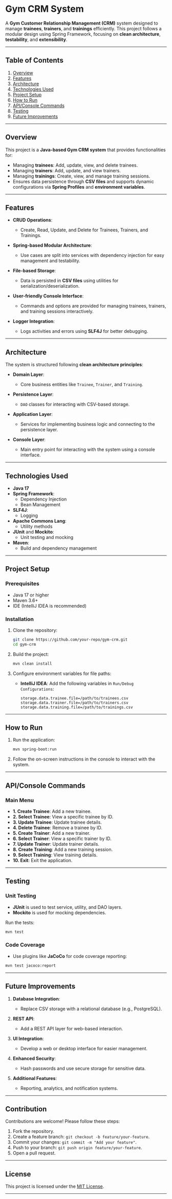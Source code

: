 # Gym CRM System

A **Gym Customer Relationship Management (CRM)** system designed to manage **trainees**, **trainers**, and **trainings** efficiently. This project follows a modular design using Spring Framework, focusing on **clean architecture**, **testability**, and **extensibility**.

---

## Table of Contents

1. [Overview](#overview)
2. [Features](#features)
3. [Architecture](#architecture)
4. [Technologies Used](#technologies-used)
5. [Project Setup](#project-setup)
6. [How to Run](#how-to-run)
7. [API/Console Commands](#api-console-commands)
8. [Testing](#testing)
9. [Future Improvements](#future-improvements)

---

## Overview

This project is a **Java-based Gym CRM system** that provides functionalities for:
- Managing **trainees**: Add, update, view, and delete trainees.
- Managing **trainers**: Add, update, and view trainers.
- Managing **trainings**: Create, view, and manage training sessions.
- Ensures data persistence through **CSV files** and supports dynamic configurations via **Spring Profiles** and **environment variables**.

---

## Features

- **CRUD Operations**:
  - Create, Read, Update, and Delete for Trainees, Trainers, and Trainings.
  
- **Spring-based Modular Architecture**:
  - Use cases are split into services with dependency injection for easy management and testability.

- **File-based Storage**:
  - Data is persisted in **CSV files** using utilities for serialization/deserialization.

- **User-friendly Console Interface**:
  - Commands and options are provided for managing trainees, trainers, and training sessions interactively.

- **Logger Integration**:
  - Logs activities and errors using **SLF4J** for better debugging.

---

## Architecture

The system is structured following **clean architecture principles**:

- **Domain Layer**:
  - Core business entities like `Trainee`, `Trainer`, and `Training`.

- **Persistence Layer**:
  - `DAO` classes for interacting with CSV-based storage.

- **Application Layer**:
  - Services for implementing business logic and connecting to the persistence layer.

- **Console Layer**:
  - Main entry point for interacting with the system using a console interface.

---

## Technologies Used

- **Java 17**
- **Spring Framework**:
  - Dependency Injection
  - Bean Management
- **SLF4J**:
  - Logging
- **Apache Commons Lang**:
  - Utility methods
- **JUnit** and **Mockito**:
  - Unit testing and mocking
- **Maven**:
  - Build and dependency management

---

## Project Setup

### Prerequisites
- Java 17 or higher
- Maven 3.6+
- IDE (IntelliJ IDEA is recommended)

### Installation

1. Clone the repository:
   ```bash
   git clone https://github.com/your-repo/gym-crm.git
   cd gym-crm
   ```

2. Build the project:
   ```bash
   mvn clean install
   ```

3. Configure environment variables for file paths:
   - **IntelliJ IDEA**: Add the following variables in `Run/Debug Configurations`:
     ```
     storage.data.trainee.file=/path/to/trainees.csv
     storage.data.trainer.file=/path/to/trainers.csv
     storage.data.training.file=/path/to/trainings.csv
     ```

---

## How to Run

1. Run the application:
   ```bash
   mvn spring-boot:run
   ```

2. Follow the on-screen instructions in the console to interact with the system.

---

## API/Console Commands

### Main Menu
- **1. Create Trainee**: Add a new trainee.
- **2. Select Trainee**: View a specific trainee by ID.
- **3. Update Trainee**: Update trainee details.
- **4. Delete Trainee**: Remove a trainee by ID.
- **5. Create Trainer**: Add a new trainer.
- **6. Select Trainer**: View a specific trainer by ID.
- **7. Update Trainer**: Update trainer details.
- **8. Create Training**: Add a new training session.
- **9. Select Training**: View training details.
- **10. Exit**: Exit the application.

---

## Testing

### Unit Testing
- **JUnit** is used to test service, utility, and DAO layers.
- **Mockito** is used for mocking dependencies.
  
Run the tests:
```bash
mvn test
```

### Code Coverage
- Use plugins like **JaCoCo** for code coverage reporting:
```bash
mvn test jacoco:report
```

---

## Future Improvements

1. **Database Integration**:
   - Replace CSV storage with a relational database (e.g., PostgreSQL).

2. **REST API**:
   - Add a REST API layer for web-based interaction.

3. **UI Integration**:
   - Develop a web or desktop interface for easier management.

4. **Enhanced Security**:
   - Hash passwords and use secure storage for sensitive data.

5. **Additional Features**:
   - Reporting, analytics, and notification systems.

---

## Contribution

Contributions are welcome! Please follow these steps:
1. Fork the repository.
2. Create a feature branch: `git checkout -b feature/your-feature`.
3. Commit your changes: `git commit -m "Add your feature"`.
4. Push to your branch: `git push origin feature/your-feature`.
5. Open a pull request.

---

## License

This project is licensed under the [MIT License](LICENSE).

---

